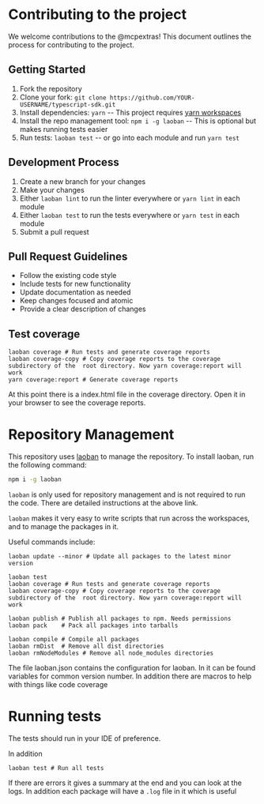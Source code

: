 # Contributing to the project


We welcome contributions to the @mcpextras! This document outlines the process for contributing to the project.


## Getting Started

1. Fork the repository
2. Clone your fork: `git clone https://github.com/YOUR-USERNAME/typescript-sdk.git`
3. Install dependencies: `yarn`                           -- This project requires [yarn workspaces](https://yarnpkg.com/features/workspaces) 
4. Install the repo management tool: `npm i -g laoban`    -- This is optional but makes running tests easier
5. Run tests: `laoban test`                               -- or go into each module and run `yarn test`

## Development Process

1. Create a new branch for your changes
2. Make your changes
3. Either `laoban lint` to run the linter everywhere or `yarn lint` in each module
4. Either `laoban test` to run the tests everywhere or `yarn test` in each module
5. Submit a pull request

## Pull Request Guidelines

- Follow the existing code style
- Include tests for new functionality
- Update documentation as needed
- Keep changes focused and atomic
- Provide a clear description of changes


## Test coverage
```shell
laoban coverage # Run tests and generate coverage reports
laoban coverage-copy # Copy coverage reports to the coverage subdirectory of the  root directory. Now yarn coverage:report will work
yarn coverage:report # Generate coverage reports
```
At this point there is a index.html file in the coverage directory. Open it in your browser to see the coverage reports.

# Repository Management

This repository uses [laoban](https:/npmjs.com/package/laoban) to manage the repository.
To install laoban, run the following command:

```bash
npm i -g laoban
```

`laoban` is only used for repository management and is not required to run the code. There are detailed instructions
at the above link.

`laoban` makes it very easy to write scripts that run across the workspaces, and to manage the packages in it.

Useful commands include:
```shell
laoban update --minor # Update all packages to the latest minor version

laoban test
laoban coverage # Run tests and generate coverage reports
laoban coverage-copy # Copy coverage reports to the coverage subdirectory of the  root directory. Now yarn coverage:report will work

laoban publish # Publish all packages to npm. Needs permissions
laoban pack    # Pack all packages into tarballs

laoban compile # Compile all packages
laoban rmDist  # Remove all dist directories
laoban rmNodeModules # Remove all node_modules directories
```

The file laoban.json contains the configuration for laoban. In it can be found variables for common version number. In addition there are
macros to help with things like code coverage

# Running tests

The tests should run in your IDE of preference.

In addition
```shell
laoban test # Run all tests
```

If there are errors it gives a summary at the end and you can look at the logs. In addition each package will have a `.log` file in it which is useful